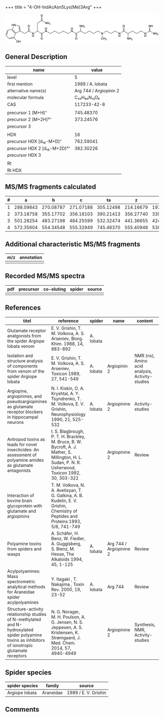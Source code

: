 +++
title = "4-OH-IndAcAsn5Lys(Me)3Arg"
+++

![](/img/4-OH-IndAcAsn5Lys(Me)3Arg.png)

## General Description

| name                         | value                  |
|------------------------------|------------------------|
| level                        | 5                      |
| first mention                | 1989 / A. lobata       |
| alternative name(s)          | Arg 744 / Argiopinin 2 |
| molecular formula            | C₃₅H₆₀N₁₂O₆            |
| CAS                          | 117233-42-8            |
|                              |                        |
| precursor 1 [M+H]⁺           | 745.48370              |
| precursor 2 [M+2H]²⁺         | 373.24576              |
| precursor 3                  |                        |
|                              |                        |
| HDX                          | 16                     |
| precursor HDX   [d₁₆-M+D]⁺   | 762.59041              |
| precursor HDX 2 [d₁₆-M+2D]²⁺ | 382.30226              |
| precursor HDX 3              |                        |
|                              |                        |
| Rt                           |                        |
| Rt HDX                       |                        |

## MS/MS fragments calculated

| # | a         | b         | c         | ta        | z         | y         | tz        |
|---|-----------|-----------|-----------|-----------|-----------|-----------|-----------|
| 1 | 288.09843 | 270.08787 | 271.07188 | 305.12498 | 214.16679 | 197.14024 | 245.20899 |
| 2 | 373.18758 | 355.17702 | 356.16103 | 390.21413 | 356.27740 | 339.25085 | 373.30395 |
| 3 | 501.28254 | 483.27198 | 484.25599 | 532.32474 | 441.36655 | 424.34000 | 458.39310 |
| 4 | 572.35604 | 554.34548 | 555.32949 | 745.48370 | 555.40948 | 538.38293 | 572.43603 |

## Additional characteristic MS/MS fragments

| m/z       | annotation |
|-----------|------------|
|           |            |

## Recorded MS/MS spectra

| pdf | precursor | co-eluting | spider    | source                              |
|-----|-----------|------------|-----------|-------------------------------------|
|     |           |            |           |                                     |

## References

| titel                                                                                                                                              | reference                                                                                                                                             | spider    | name                    | content                                         | link                                                                        |
|----------------------------------------------------------------------------------------------------------------------------------------------------|-------------------------------------------------------------------------------------------------------------------------------------------------------|-----------|-------------------------|-------------------------------------------------|-----------------------------------------------------------------------------|
| Glutamate receptor anatgonists from the spider Argiope lobata venom                                                                                | E. V. Grishin, T. M. Volkova, A. S. Arseniev, Biorg. Khim. 1988, 14, 883-892                                                                          | A. lobata |                         |                                                 | ???                                                                         |
| Isolation and structure analysis of components from venom of the spider Argiope lobata                                                             | E. V. Grishin, T. M. Volkova, A. S. Arseniev, Toxicon 1989, 27, 541-549                                                                               | A. lobata | Argiopinin 2            | NMR (ns), Amino acid analysis, Activity-studies | [Link](https://www.sciencedirect.com/science/article/pii/0041010189901153)  |
| Argiopine, argiopinines, and pseudoargiopinines as glutamate receptor blockers in hippocampal neurons                                              | N. I. Kiskin, O. A. Kryshtal, A. Y. Tsyndrenko, T. M. Volkova, E. V. Grishin, Neurophysiology 1990, 21, 525-532                                       | A. lobata | Argiopinine 2           | Activity-studies                                | [Link](https://link.springer.com/article/10.1007/BF01051949)                |
| Antropod toxins as leads for novel insecticides: An assessment of polyamine amides as glutamate antagonists                                        | I. S. Blagbrough, P. T. H. Brackley, M. Bruce, B. W. Bycroft, A. J. Mather, S. Millington, H. L. Sudan, P. N. R. Usherwood, Toxicon 1992, 30, 303-322 |           | Argiopinine 2           | Review                                          | [Link](https://www.sciencedirect.com/science/article/pii/0041010192908712)  |
| Interaction of bovine brain glycoprotein with glutamate and argiopinins                                                                            | T. M. Volkova, N. A. Avetisyan, T. G. Galkina, A. B. Kudelin, E. V. Grishin, Chemistry of Peptides and Proteins 1993, 5/6, 741-749                    |           |                         |                                                 | ???                                                                         |
| Polyamine toxins from spiders and wasps                                                                                                            | A. Schäfer, H. Benz, W. Fiedler, A. Guggisberg, S. Bienz, M. Hesse, The Alkaloids 1994, 45, 1-125                                                     | A. lobata | Arg 744 / Argiopinine 2 | Review                                          | [Link](https://www.sciencedirect.com/science/article/pii/S009995980860276X) |
| Acylpolyamines: Mass spectrometric analytical methods for Araneidae spider acylpolyamines                                                          | Y. Itagaki , T. Nakajima , Toxin Rev. 2000, 19, 23-52                                                                                                 | A. lobata | Arg 744                 | Review                                          | [Link](https://www.tandfonline.com/doi/abs/10.1081/TXR-100100314)           |
| Structure-activity relationship studies of N-methylated and N-hydroxylated spider polyamine toxins as inhibitors of ionotropic glutamate receptors | N. G. Norager, M. H. Poulson, A. G. Jensen, N. S. Jeppesen, A. S. Kristensen, K. Strømgaard, J. Med. Chem. 2014, 57, 4940-4949                        |           | Argiopinine 2           | Synthesis, NMR, Activity-studies                | [Link](https://pubs.acs.org/doi/abs/10.1021/jm5004705)                      |

## Spider species

| spider species | family    | source               |
|----------------|-----------|----------------------|
| Argiope lobata | Araneidae | 1989 / E. V. Grishin |

## Comments
